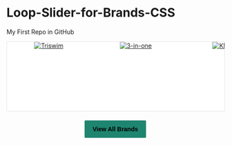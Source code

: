 # Loop-Slider-for-Brands-CSS
My First Repo in GitHub
<a href="https://bonusoutdoors.com/pages/brands-page">
<div class="slider">
  <div class="slider-wrap">
    <div class="slide">
      <img src="https://cdn.shopify.com/s/files/1/0444/6706/0885/files/New_Project_43.png?v=1681878037" alt="Triswim">
    </div>
    <div class="slide">
      <img src="https://cdn.shopify.com/s/files/1/0444/6706/0885/files/New_Project_44.png?v=1681878160" alt="3-in-one">
    </div>
    <div class="slide">
      <img src="https://cdn.shopify.com/s/files/1/0444/6706/0885/files/New_Project_45.png?v=1681878246" alt="KMC">
    </div>
    <div class="slide">
      <img src="https://cdn.shopify.com/s/files/1/0444/6706/0885/files/New_Project_3.png?v=1681822905" class="slide-image" alt="wd-40">
    </div>
    <div class="slide">
      <img src="https://cdn.shopify.com/s/files/1/0444/6706/0885/files/New_Project_46.png?v=1681878345" alt="ravenmen" class="slide-image">
    </div>
<div class="slide">
      <img src="https://cdn.shopify.com/s/files/1/0444/6706/0885/files/New_Project_41.png?v=1681877552" alt="cocalavine">
    </div>
    <div class="slide">
      <img src="https://cdn.shopify.com/s/files/1/0444/6706/0885/files/New_Project_6.png?v=1681822937" alt="skin slick" class="slide-image">
    </div>
<div class="slide">
      <img src="https://cdn.shopify.com/s/files/1/0444/6706/0885/files/New_Project_7.png?v=1681822948" alt="rocknroll" class="slide-image">
    </div>

<div class="slide">
      <img src="https://cdn.shopify.com/s/files/1/0444/6706/0885/files/New_Project_8.png?v=1681822957" alt="pro club" class="slide-image">
    </div>
<div class="slide">
      <img src="https://cdn.shopify.com/s/files/1/0444/6706/0885/files/New_Project_42.png?v=1681877794" alt="Blocksurf" class="slide-image">
    </div>
<div class="slide">
      <img src="https://cdn.shopify.com/s/files/1/0444/6706/0885/files/New_Project_47.png?v=1681878481" alt="maxima" class="slide-image">
    </div>
<div class="slide">
      <img src="https://cdn.shopify.com/s/files/1/0444/6706/0885/files/New_Project_43.png?v=1681878037" alt="Triswim">
    </div>
 <div class="slide">
      <img src="https://cdn.shopify.com/s/files/1/0444/6706/0885/files/New_Project_44.png?v=1681878160" alt="3-in-one">
    </div>
  <div class="slide">
      <img src="https://cdn.shopify.com/s/files/1/0444/6706/0885/files/New_Project_45.png?v=1681878246" alt="KMC">
    </div>
 <div class="slide">
      <img src="https://cdn.shopify.com/s/files/1/0444/6706/0885/files/New_Project_3.png?v=1681822905" class="slide-image" alt="wd-40">
    </div>
<div class="slide">
      <img src="https://cdn.shopify.com/s/files/1/0444/6706/0885/files/New_Project_46.png?v=1681878345" alt="ravenmen" class="slide-image">
    </div>
<div class="slide">
      <img src="https://cdn.shopify.com/s/files/1/0444/6706/0885/files/New_Project_41.png?v=1681877552" alt="cocalavine">
    </div>
 <div class="slide">
      <img src="https://cdn.shopify.com/s/files/1/0444/6706/0885/files/New_Project_6.png?v=1681822937" alt="skin slick" class="slide-image">
    </div>
<div class="slide">
      <img src="https://cdn.shopify.com/s/files/1/0444/6706/0885/files/New_Project_7.png?v=1681822948" alt="rocknroll" class="slide-image">
    </div>

<div class="slide">
      <img src="https://cdn.shopify.com/s/files/1/0444/6706/0885/files/New_Project_8.png?v=1681822957" alt="pro club" class="slide-image">
    </div>
<div class="slide">
      <img src="https://cdn.shopify.com/s/files/1/0444/6706/0885/files/New_Project_42.png?v=1681877794" alt="Blocksurf" class="slide-image">
    </div>
<div class="slide">
      <img src="https://cdn.shopify.com/s/files/1/0444/6706/0885/files/New_Project_47.png?v=1681878481" alt="maxima" class="slide-image">
    </div>
  </div>
</div>
</a>
<div class="containersa">
<a href="https://bonusoutdoors.com/pages/brands-page">
<button class="btnof">
View All Brands
</button>
</a>
</div>
<style>
@keyframes scroll{
  0% {
    transform: translateX(0);
  }
  100% {
    transform: translateX(calc(-250px * 7));
  }
}
.slider {
  width: 100%;
  background: white;
  height: 160px;
  margin: auto;
  overflow: hidden;
  position: relative;
  border: 1px solid #e5e5e5;
}
.slider-wrap {
		animation: scroll 20s linear infinite;
		display: flex;
width: calc(740px * 6);
    height:100%;
	}
.slide-image{
  width:80%;
  height:100%;
  object-fit:cover;
}
.slide{
  width:550px;
  height:100%;
  text-align:center;
}
.containersa{
text-align:center;}
.btnof{

color: #fff;
    background-color: #1e8570;
    border: 1px solid #dddddd;
font-size: var(--font-size-button-medium);
    padding: 0.75rem 1.125rem;
    letter-spacing: 0em;
    align-self: center;
    margin-top: 1.25rem;
    margin-bottom: 0.25rem;
font-family: Cabin,sans-serif;
    font-style: normal;
    font-weight: 600;
    display: inline-block;
    text-decoration: none;
    cursor: pointer;
    border-radius: 3px;
    transition: width 125ms cubic-bezier(.4,0,.2,1),height 125ms cubic-bezier(.4,0,.2,1),border-color 125ms cubic-bezier(.4,0,.2,1),background-color 125ms cubic-bezier(.4,0,.2,1),box-shadow 125ms cubic-bezier(.4,0,.2,1);
}

</style>
